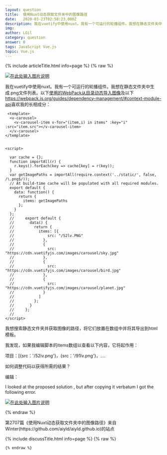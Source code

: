 ```yaml
---
layout: question
title:  使用Nuxt动态获取文件夹中的图像路径
date:   2020-03-23T02:58:23.000Z
description: 我在vuetify中使用nuxt。我有一个可运行的轮播组件。我想在静态文件夹中生成.png文件列表。以下使用的WebPack从目录动态导入图像及以下h...
img: 
author: LGil
category: question
answer: 0
tags: JavaScript Vue.js
topic: Vue.js
---
```

<div class="article-root">
  <div class="article">
    {% include articleTitle.html info=page %}
    {% raw %}
    <div class="article-content"><p><a href="https://www.samyoc.com//uploads/users/6912/images/thumbnails/1584932176715.png" data-src="https://www.samyoc.com//uploads/users/6912/images/1584932176715.png" rel="noreferrer"><img src="https://i.stack.imgur.com/3FKZH.png" alt="在此处输入图片说明"></a></p>

<p><font style="vertical-align: inherit;"><font style="vertical-align: inherit;">我在vuetify中使用nuxt。</font><font style="vertical-align: inherit;">我有一个可运行的轮播组件。我想在静态文件夹中生成.png文件列表。</font><font style="vertical-align: inherit;">以下</font></font><a href="https://stackoverflow.com/questions/42118296/dynamically-import-images-from-a-directory-using-webpack"><font style="vertical-align: inherit;"><font style="vertical-align: inherit;">使用的WebPack从目录动态导入图像</font></font></a><font style="vertical-align: inherit;"><font style="vertical-align: inherit;">及以下</font></font><a href="https://webpack.js.org/guides/dependency-management/#context-module-api" rel="noreferrer"><font style="vertical-align: inherit;"><font style="vertical-align: inherit;">https://webpack.js.org/guides/dependency-management/#context-module-api</font></font></a><font style="vertical-align: inherit;"><font style="vertical-align: inherit;">喜欢我的长相成分：</font></font></p>

<pre><code> &lt;template&gt;<font></font>
  &lt;v-carousel&gt;<font></font>
    &lt;v-carousel-item v-for="(item,i) in items" :key="i" :src="item.src"&gt;&lt;/v-carousel-item&gt;<font></font>
  &lt;/v-carousel&gt;<font></font>
&lt;/template&gt;<font></font>
<font></font>
<font></font>
&lt;script&gt;<font></font>
<font></font>
  var cache = {};<font></font>
  function importAll(r) {<font></font>
    r.keys().forEach(key =&gt; cache[key] = r(key));<font></font>
  }<font></font>
  var getImagePaths = importAll(require.context('../static/', false, /\.png$/));<font></font>
  // At build-time cache will be populated with all required modules. <font></font>
  export default {<font></font>
    data: function() {<font></font>
      return {<font></font>
        items: getImagePaths<font></font>
      };<font></font>
    }<font></font>
  };<font></font>
  //     export default {<font></font>
  //       data() {<font></font>
  //         return {<font></font>
  //           items: [{<font></font>
  //               src: "/52lv.PNG"<font></font>
  //             },<font></font>
  //             {<font></font>
  //               src: "https://cdn.vuetifyjs.com/images/carousel/sky.jpg"<font></font>
  //             },<font></font>
  //             {<font></font>
  //               src: "https://cdn.vuetifyjs.com/images/carousel/bird.jpg"<font></font>
  //             },<font></font>
  //             {<font></font>
  //               src: "https://cdn.vuetifyjs.com/images/carousel/planet.jpg"<font></font>
  //             }<font></font>
  //           ]<font></font>
  //         };<font></font>
  //       }<font></font>
  //     };<font></font>
  //<font></font>
&lt;/script&gt;<font></font>
</code></pre>

<p><font style="vertical-align: inherit;"><font style="vertical-align: inherit;">我想搜索静态文件夹并获取图像的路径，将它们放置在数组中并将其导出到html模板。 </font></font></p>

<p><font style="vertical-align: inherit;"><font style="vertical-align: inherit;">我发现，如果我编辑脚本的items数组以查看以下内容，它将起作用：</font></font></p>

<p><font style="vertical-align: inherit;"><font style="vertical-align: inherit;">项目：[{src：'/52iv.png'}，{src：'/91Iv.png'}，....</font></font></p>

<p><font style="vertical-align: inherit;"><font style="vertical-align: inherit;">如何调整代码以获得所需的结果？</font></font></p>

<p><font style="vertical-align: inherit;"><font style="vertical-align: inherit;">编辑：</font></font></p>

<p>I looked at the proposed solution , but after copying it verbatum I got the following error.</p>

<p><a href="https://www.samyoc.com//uploads/users/6912/images/thumbnails/1584932176717.png" data-src="https://www.samyoc.com//uploads/users/6912/images/1584932176717.png" rel="noreferrer"><img src="https://i.stack.imgur.com/ThiTL.png" alt="在此处输入图片说明"></a></p></div>
    {% endraw %}
  </div>
  <p class="winter_mark">第2707篇《使用Nuxt动态获取文件夹中的图像路径》来自Winter(https://github.com/aiyld/aiyld.github.io)的站点</p>
  <div class="discuss-wrapper">
    {% include discussTitle.html info=page %}
    {% raw %}
    
    {% endraw %}
  </div>
<div>
